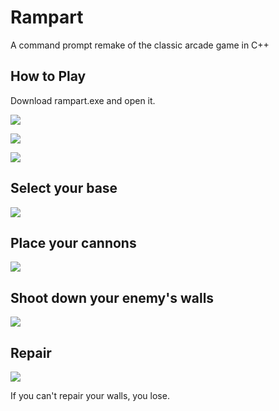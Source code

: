 Rampart
=======
A command prompt remake of the classic arcade game in C++

How to Play
-----------
Download rampart.exe and open it.

![](https://raw.github.com/BenLorantfy/rampart/master/images/title.png)

![](https://raw.github.com/BenLorantfy/rampart/master/images/controls.png)

![](https://raw.github.com/BenLorantfy/rampart/master/images/chaotic.png)

Select your base
----------------
![](https://raw.github.com/BenLorantfy/rampart/master/images/selectbase.png)

Place your cannons
------------------
![](https://raw.github.com/BenLorantfy/rampart/master/images/placecannons.png)

Shoot down your enemy's walls
-----------------------------
![](https://raw.github.com/BenLorantfy/rampart/master/images/firecannons.png)

Repair
------
![](https://raw.github.com/BenLorantfy/rampart/master/images/repairwalls.png)

If you can't repair your walls, you lose.
